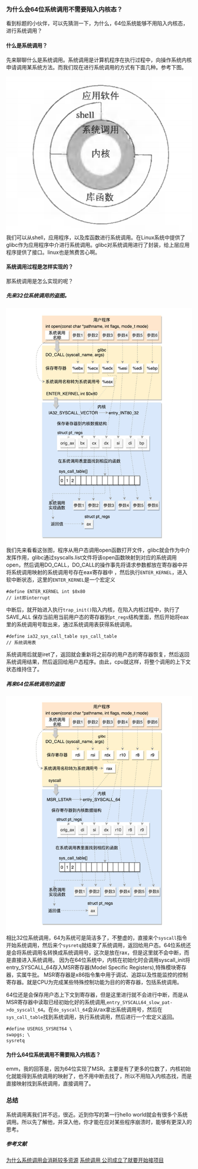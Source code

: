 ### 为什么会64位系统调用不需要陷入内核态？
看到标题的小伙伴，可以先猜测一下，为什么，64位系统能够不用陷入内核态，进行系统调用？
#### 什么是系统调用？
先来聊聊什么是系统调用。系统调用是计算机程序在执行过程中，向操作系统内核申请调用某系统方法。而我们现在进行系统调用的方式有下面几种。参考下图。

![系统调用图](./img/system_call.png)
我们可以从shell，应用程序，以及库函数进行系统调用。在Linux系统中提供了glibc作为应用程序中介进行系统调用。glibc对系统调用进行了封装，给上层应用程序提供了接口。linux也是煞费苦心啊。
#### 系统调用过程是怎样实现的？
那系统调用是怎么实现的呢？
##### 先来32位系统调用的盗图。

![32_system_call](./img/32_system_call.jpeg)
我们先来看看这张图，程序从用户态调用open函数打开文件，glibc就会作为中介发挥作用，glibc通过syscalls.list文件将该open函数映射到对应的系统调用open，然后调用DO_CALL，DO_CALL的操作事先将请求参数都放在寄存器中并将系统调用映射的系统调用号存在eax寄存器中
，然后执行`ENTER_KERNEL`，进入软中断状态，这里的`ENTER_KERNEL`是一个宏定义

```
#define ENTER_KERNEL int $0x80
// int即interrupt
```
中断后，就开始进入执行`trap_init()`陷入内核，在陷入内核过程中，执行了SAVE_ALL 保存当前用当前用户态的寄存器到`pt_regs`结构里面，然后开始将eax里的系统调用号取出来，通过系统调用表获得系统调用。
```
#define ia32_sys_call_table sys_call_table
// 系统调用表
```
系统调用后就是iret了，返回就会重新将之前存的用户态的寄存器恢复，然后返回系统调用结果，然后返回给用户态程序。由此，cpu就这样，将整个调用的上下文状态维持住了。

##### 再来64位系统调用的盗图
![64_system_call](./img/64_system_call.jpeg)
相比32位系统调用，64为系统可是简洁多了，不整虚的，直接来个`syscall`指令开始系统调用，然后来个`sysretq`就结束了系统调用，返回给用户态。64位系统还是会将系统调用名转换成系统调用号，这次是放在rax，但是这里就不会中断，而是直接进入系统调用。
因为在64位系统中，内核在初始化时会调用syscall_init将entry_SYSCALL_64存入MSR寄存器(Model Specific Registers),特殊模块寄存器，实属牛批。
MSR寄存器是x86指令集中用于调试、追踪以及性能监控的控制寄存器。就是CPU为完成某些特殊控制功能为目的的寄存器，包括系统调用。<br>

64位还是会保存用户态上下文到寄存器，但是这里进行就不会进行中断，而是从MSR寄存器中读取已经初始化好的系统调用,`entry_SYSCALL64_slow_pat->do_syscall_64`。在`do_syscall_64`会从rax拿出系统调用号，然后在`sys_call_table`找到系统调用，执行系统调用，然后进行一个宏定义返回。
```
#define USERGS_SYSRET64 \
swapgs; \
sysretq
```
#### 为什么64位系统调用不需要陷入内核态？
emm，我的回答是，因为64位实现了MSR。主要是有了更多的位数了，内核初始化就能得到系统调用的映射了，也不用中断去找了，所以不用陷入内核态找，而是直接映射找到系统调用，直接调用了。

### 总结
系统调用离我们并不远，很近。近到你写的第一行hello world就会有很多个系统调用。所以先了解他，并深入他，你才能在应对某些程序崩溃时，能够有更深入的思考。
##### 参考文献
[为什么系统调用会消耗较多资源](https://draveness.me/whys-the-design-syscall-overhead/)
[系统调用 公司成立了就要开始接项目](https://time.geekbang.org/column/article/90394)